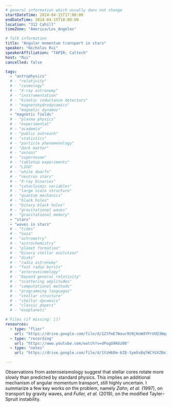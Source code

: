 ```yaml
---
# general information which usually does not change
startDateTime: 2024-04-15T17:00:00
endDateTime: 2024-04-15T18:00:00
location: "312 Cahill"
timeZone: "America/Los_Angeles"

# Talk information
title: "Angular momentum transport in stars"
speaker: "Nicholas Rui"
speakerAffiliation: "TAPIR; Caltech"
host: "Rui"
cancelled: false

tags:
  - "astrophysics"
  # - "relativity"
  # - "cosmology"
  # - "X-ray astronomy"
  # - "instrumentation"
  # - "kinetic inductance detectors"
  # - "magnetohydrodynamics"
  # - "magnetic dynamos"
  - "magnetic fields"
  # - "plasma physics"
  # - "experimental"
  # - "academia"
  # - "public outreach"
  # - "statistics"
  # - "particle phenomenology"
  # - "dark matter"
  # - "axions"
  # - "supernovae"
  # - "tabletop experiments"
  # - "LIGO"
  # - "white dwarfs"
  # - "neutron stars"
  # - "X-ray binaries"
  # - "cataclysmic variables"
  # - "large scale structure"
  # - "quantum mechanics"
  # - "black holes"
  # - "binary black holes"
  # - "gravitational waves"
  # - "gravitational memory"
  - "stars"
  - "waves in stars"
  # - "tides"
  # - "Gaia"
  # - "astrometry"
  # - "astrochemistry"
  # - "planet formation"
  # - "binary stellar evolution"
  # - "disks"
  # - "radio astronomy"
  # - "fast radio bursts"
  # - "asteroseismology"
  # - "beyond general relativity"
  # - "scattering amplitudes"
  # - "computational methods"
  # - "programming languages"
  # - "stellar structure"
  # - "stellar dynamics"
  # - "classic papers"
  # - "exoplanets"

# Files (if missing: [])
resources:
  - type: "flier"
    url: "https://drive.google.com/file/d/1ZtFmE7Wauc9tNjHnWdYPrUVD3WqxXo9E/view?usp=drive_link"
  - type: "recording"
    url: "https://www.youtube.com/watch?v=dPogG9K6z08"
  - type: "notes"
    url: "https://drive.google.com/file/d/1YzH68m-6Z8-3ymXxBqfWCYGXZBo1ipvD/view?usp=drive_link"

---
```


Observations from asteroseismology suggest that stellar cores rotate more slowly than predicted by standard physics.
This implies an additional mechanism of angular momentum transport, still highly uncertain.
I summarize a few key works on the problem, namely *Zahn, et al.* (1997), on transport by gravity waves, and *Fuller, et al.* (2019), on the modified Tayler–Spruit instability.

